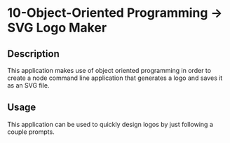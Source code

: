 # 10-Object-Oriented Programming -> SVG Logo Maker

## Description
This application makes use of object oriented programming in order to create a node command line application that generates a logo and saves it as an SVG file.


## Usage
This application can be used to quickly design logos by just following a couple prompts.


